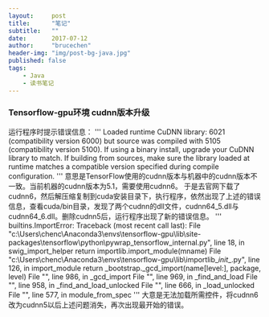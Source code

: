 ```yaml
---
layout:     post
title:      "笔记"
subtitle:   ""
date:       2017-07-12
author:     "brucechen"
header-img: "img/post-bg-java.jpg"
published: false
tags:
    - Java
    - 读书笔记
---
```


### Tensorflow-gpu环境 cudnn版本升级
运行程序时提示错误信息：
'''
 Loaded runtime CuDNN library: 6021 (compatibility version 6000) but source was compiled with 5105 (compatibility version 5100).  If using a binary install, upgrade your CuDNN library to match.  If building from sources, make sure the library loaded at runtime matches a compatible version specified during compile configuration.
'''
意思是TensorFlow使用的cudnn版本与机器中的cudnn版本不一致。当前机器的cudnn版本为5.1，需要使用cudnn6。
于是去官网下载了cudnn6，然后解压缩复制到cuda安装目录下，执行程序，依然出现了上述的错误信息，查看cuda/bin目录，发现了两个cudnn的dll文件，cudnn64_5.dll与cudnn64_6.dll。删除cudnn5后，运行程序出现了新的错误信息。
'''
builtins.ImportError: Traceback (most recent call last):
File "c:\Users\chenc\Anaconda3\envs\tensorflow-gpu\lib\site-packages\tensorflow\python\pywrap_tensorflow_internal.py", line 18, in swig_import_helper
return importlib.import_module(mname)
File "c:\Users\chenc\Anaconda3\envs\tensorflow-gpu\lib\importlib\__init__.py", line 126, in import_module
return _bootstrap._gcd_import(name[level:], package, level)
File "<frozen importlib._bootstrap>", line 986, in _gcd_import
File "<frozen importlib._bootstrap>", line 969, in _find_and_load
File "<frozen importlib._bootstrap>", line 958, in _find_and_load_unlocked
File "<frozen importlib._bootstrap>", line 666, in _load_unlocked
File "<frozen importlib._bootstrap>", line 577, in module_from_spec
'''
大意是无法加载所需控件，将cudnn6改为cudnn5以后上述问题消失，再次出现最开始的错误。